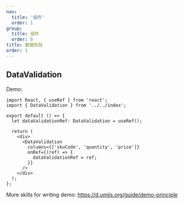```yaml
---
nav:
  title: '组件'
  order: 1
group:
  title: 组件
  order: 0
title: 数据校验
order: 1
---
```


## DataValidation

Demo:

```tsx
import React, { useRef } from 'react';
import { DataValidation } from '../../index';

export default () => {
  let dataValidationRef: DataValidation = useRef();

  return (
    <div>
      <DataValidation
        columns={['skuCode', 'quantity', 'price']}
        onRef={(ref) => {
          dataValidationRef = ref;
        }}
      />
    </div>
  );
};
```

More skills for writing demo: https://d.umijs.org/guide/demo-principle
